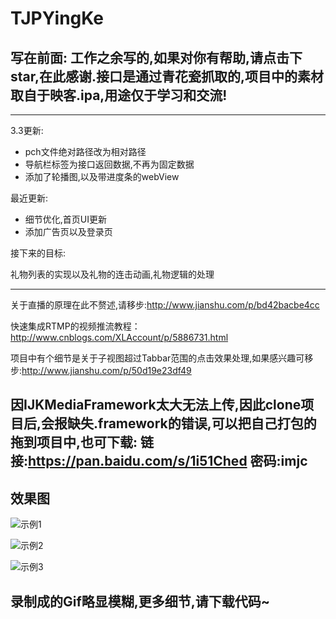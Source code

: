 
TJPYingKe
==

写在前面: 工作之余写的,如果对你有帮助,请点击下star,在此感谢.接口是通过青花瓷抓取的,项目中的素材取自于映客.ipa,用途仅于学习和交流!
--

***
3.3更新: 

* pch文件绝对路径改为相对路径 
* 导航栏标签为接口返回数据,不再为固定数据
* 添加了轮播图,以及带进度条的webView

最近更新:

* 细节优化,首页UI更新
* 添加广告页以及登录页 


接下来的目标:

礼物列表的实现以及礼物的连击动画,礼物逻辑的处理


***


关于直播的原理在此不赘述,请移步:<http://www.jianshu.com/p/bd42bacbe4cc>

快速集成RTMP的视频推流教程：<http://www.cnblogs.com/XLAccount/p/5886731.html>

项目中有个细节是关于子视图超过Tabbar范围的点击效果处理,如果感兴趣可移步:<http://www.jianshu.com/p/50d19e23df49>

因IJKMediaFramework太大无法上传,因此clone项目后,会报缺失.framework的错误,可以把自己打包的拖到项目中,也可下载:
链接:<https://pan.baidu.com/s/1i51Ched> 密码:imjc
--

效果图
--

![示例1](https://github.com/CodeAcmen/TJPYingKe/blob/master/TJPYingKe/Advertise.gif)

![示例2](https://github.com/CodeAcmen/TJPYingKe/blob/master/TJPYingKe/topClick.gif)

![示例3](https://github.com/CodeAcmen/TJPYingKe/blob/master/TJPYingKe/TJPYingKe.gif)

录制成的Gif略显模糊,更多细节,请下载代码~
--

